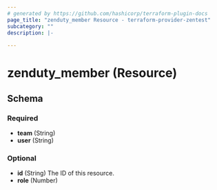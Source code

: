 ```yaml
---
# generated by https://github.com/hashicorp/terraform-plugin-docs
page_title: "zenduty_member Resource - terraform-provider-zentest"
subcategory: ""
description: |-
  
---
```


# zenduty_member (Resource)





<!-- schema generated by tfplugindocs -->
## Schema

### Required

- **team** (String)
- **user** (String)

### Optional

- **id** (String) The ID of this resource.
- **role** (Number)


